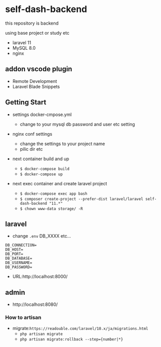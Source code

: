 # self-dash-backend

this repository is backend

using base project or study etc

- laravel 11
- MySQL 8.0
- nginx

## addon vscode plugin

- Remote Development
- Laravel Blade Snippets

## Getting Start

- settings docker-cmpose.yml

  - change to your mysql db password and user etc setting

- nginx conf settings

  - change the settings to your project name
  - pilic dir etc

- next container build and up

  - `$ docker-compose build`
  - `$ docker-compose up`

- next exec container and create laravel project
  - `$ docker-compose exec app bash`
  - `$ composer create-project --prefer-dist laravel/laravel self-dash-backend "11.*"`
  - `$ chown www-data storage/ -R`

## laravel

- change `.env` DB_XXXX etc...

```
DB_CONNECTION=
DB_HOST=
DB_PORT=
DB_DATABASE=
DB_USERNAME=
DB_PASSWORD=
```

- URL:http://localhost:8000/

## admin

- http://localhost:8080/

### How to artisan

- migrate:`https://readouble.com/laravel/10.x/ja/migrations.html`
  - `php artisan migrate`
  - `php artisan migrate:rollback --step={number|*}`
